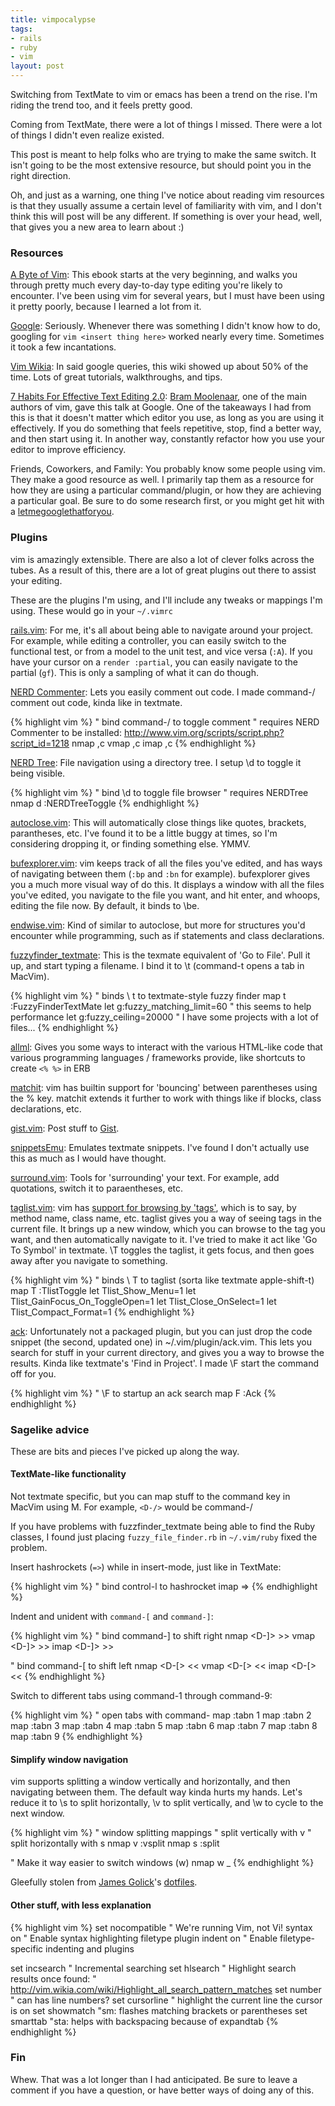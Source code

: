 ```yaml
--- 
title: vimpocalypse
tags: 
- rails
- ruby
- vim
layout: post
---
```

Switching from TextMate to vim or emacs has been a trend on the rise. I'm riding the trend too, and it feels pretty good.

Coming from TextMate, there were a lot of things I missed. There were a lot of things I didn't even realize existed.

This post is meant to help folks who are trying to make the same switch. It isn't going to be the most extensive resource, but should point you in the right direction.

Oh, and just as a warning, one thing I've notice about reading vim resources is that they usually assume a certain level of familiarity with vim, and I don't think this will post will be any different. If something is over your head, well, that gives you a new area to learn about :)

### Resources

[A Byte of Vim](http://www.swaroopch.com/notes/Vim): This ebook starts at the very beginning, and walks you through pretty much every day-to-day type editing you're likely to encounter. I've been using vim for several years, but I must have been using it pretty poorly, because I learned a lot from it.

[Google](http://www.google.com): Seriously. Whenever there was something I didn't know how to do, googling for `vim <insert thing here>` worked nearly every time. Sometimes it took a few incantations.

[Vim Wikia](http://vim.wikia.com/): In said google queries, this wiki showed up about 50% of the time. Lots of great tutorials, walkthroughs, and tips.
 
[7 Habits For Effective Text Editing 2.0](http://video.google.com/videoplay?docid=2538831956647446078): [Bram Moolenaar](http://www.moolenaar.net/vim.html), one of the main authors of vim, gave this talk at Google. One of the takeaways I had from this is that it doesn't matter which editor you use, as long as you are using it effectively. If you do something that feels repetitive, stop, find a better way, and then start using it. In another way, constantly refactor how you use your editor to improve efficiency.

Friends, Coworkers, and Family: You probably know some people using vim. They make a good resource as well. I primarily tap them as a resource for how they are using a particular command/plugin, or how they are achieving a particular goal. Be sure to do some research first, or you might get hit with a [letmegooglethatforyou](http://letmegooglethatforyou.com/).
 
### Plugins

vim is amazingly extensible. There are also a lot of clever folks across the tubes. As a result of this, there are a lot of great plugins out there to assist your editing.

These are the plugins I'm using, and I'll include any tweaks or mappings I'm using. These would go in your `~/.vimrc`

[rails.vim](http://www.vim.org/scripts/script.php?script_id=1567): For me, it's all about being able to navigate around your project. For example, while editing a controller, you can easily switch to the functional test, or from a model to the unit test, and vice versa (`:A`). If you have your cursor on a `render :partial`, you can easily navigate to the partial (`gf`). This is only a sampling of what it can do though.

[NERD Commenter](http://www.vim.org/scripts/script.php?script_id=1218): Lets you easily comment out code. I made command-/ comment out code, kinda like in textmate.

{% highlight vim %}
" bind command-/ to toggle comment
" requires NERD Commenter to be installed: http://www.vim.org/scripts/script.php?script_id=1218
nmap <D-/> ,c<space>
vmap <D-/> ,c<space>
imap <D-/> <C-O>,c<space>
{% endhighlight %}

[NERD Tree](http://www.vim.org/scripts/script.php?script_id=1658): File navigation using a directory tree. I setup \d to toggle it being visible.

{% highlight vim %}
" bind \d to toggle file browser
" requires NERDTree
nmap <leader>d :NERDTreeToggle<CR>
{% endhighlight %}
    
[autoclose.vim](http://www.vim.org/scripts/download_script.php?src_id=7700): This will automatically close things like quotes, brackets, parantheses, etc. I've found it to be a little buggy at times, so I'm considering dropping it, or finding something else. YMMV.
 
[bufexplorer.vim](http://www.vim.org/scripts/script.php?script_id=42): vim keeps track of all the files you've edited, and has ways of navigating between them (`:bp` and `:bn` for example). bufexplorer gives you a much more visual way of do this. It displays a window with all the files you've edited, you navigate to the file you want, and hit enter, and whoops, editing the file now. By default, it binds to \be.

[endwise.vim](http://www.vim.org/scripts/script.php?script_id=2386): Kind of similar to autoclose, but more for structures you'd encounter while programming, such as if statements and class declarations.

[fuzzyfinder\_textmate](http://github.com/jamis/fuzzyfinder_textmate/tree/master): This is the texmate equivalent of 'Go to File'. Pull it up, and start typing a filename. I bind it to \t (command-t opens a tab in MacVim).

{% highlight vim %}
" binds \ t to textmate-style fuzzy finder
map <leader>t :FuzzyFinderTextMate<CR>
let g:fuzzy_matching_limit=60 " this seems to help performance
let g:fuzzy_ceiling=20000     " I have some projects with a lot of files...
{% endhighlight %}
    
[allml](http://www.vim.org/scripts/script.php?script_id=1896): Gives you some ways to interact with the various HTML-like code that various programming languages / frameworks provide, like shortcuts to create `<% %>` in ERB

[matchit](http://www.vim.org/scripts/script.php?script_id=39): vim has builtin support for 'bouncing' between parentheses using the % key. matchit extends it further to work with things like if blocks, class declarations, etc.

[gist.vim](http://www.vim.org/scripts/script.php?script_id=2423): Post stuff to [Gist](http://gist.github.com).

[snippetsEmu](http://www.vim.org/scripts/script.php?script_id=1318): Emulates textmate snippets. I've found I don't actually use this as much as I would have thought.

[surround.vim](http://www.vim.org/scripts/script.php?script_id=1697): Tools for 'surrounding' your text. For example, add quotations, switch it to paraentheses, etc.

[taglist.vim](http://www.vim.org/scripts/script.php?script_id=273): vim has [support for browsing by 'tags'](http://vim.wikia.com/wiki/Browsing_programs_with_tags), which is to say, by method name, class name, etc. taglist gives you a way of seeing tags in the current file. It brings up a new window, which you can browse to the tag you want, and then automatically navigate to it. I've tried to make it act like 'Go To Symbol' in textmate. \T toggles the taglist, it gets focus, and then goes away after you navigate to something.

{% highlight vim %}
" binds \ T to taglist (sorta like textmate apple-shift-t)
map <leader>T :TlistToggle<CR>
let Tlist_Show_Menu=1
let Tlist_GainFocus_On_ToggleOpen=1
let Tlist_Close_OnSelect=1
let Tlist_Compact_Format=1
{% endhighlight %}
 
[ack](http://blog.ant0ine.com/2007/03/ack_and_vim_integration.html): Unfortunately not a packaged plugin, but you can just drop the code snippet (the second, updated one) in ~/.vim/plugin/ack.vim. This lets you search for stuff in your current directory, and gives you a way to browse the results. Kinda like textmate's 'Find in Project'. I made \F start the command off for you.

{% highlight vim %}
" \F to startup an ack search
map <leader>F :Ack<space>
{% endhighlight %}
 
### Sagelike advice

These are bits and pieces I've picked up along the way.

#### TextMate-like functionality

Not textmate specific, but you can map stuff to the command key in MacVim using M. For example, `<D-/>` would be command-/

If you have problems with fuzzfinder\_textmate being able to find the Ruby classes, I found just placing `fuzzy_file_finder.rb` in `~/.vim/ruby` fixed the problem.

Insert hashrockets (`=>`) while in insert-mode, just like in TextMate:

{% highlight vim %}
" bind control-l to hashrocket
imap <C-l> <Space>=><Space>
{% endhighlight %}

Indent and unident with `command-[` and `command-]`:

{% highlight vim %}
" bind command-] to shift right
nmap <D-]> >>
vmap <D-]> >>
imap <D-]> <C-O>>>

" bind command-[ to shift left
nmap <D-[> <<
vmap <D-[> <<
imap <D-[> <C-O><<
{% endhighlight %}
    
Switch to different tabs using command-1 through command-9:

{% highlight vim %}
" open tabs with command-<tab number>
map <D-1> :tabn 1<CR>
map <D-2> :tabn 2<CR>
map <D-3> :tabn 3<CR>
map <D-4> :tabn 4<CR>
map <D-5> :tabn 5<CR>
map <D-6> :tabn 6<CR>
map <D-7> :tabn 7<CR>
map <D-8> :tabn 8<CR>
map <D-9> :tabn 9<CR>
{% endhighlight %}

#### Simplify window navigation

vim supports splitting a window vertically and horizontally, and then navigating between them. The default way kinda hurts my hands. Let's reduce it to \s to split horizontally, \v to split vertically, and \w to cycle to the next window.

{% highlight vim %}
" window splitting mappings
" split vertically with <leader> v
" split horizontally with <leader> s
nmap <leader>v :vsplit<CR> <C-w><C-w>
nmap <leader>s :split<CR> <C-w><C-w>

" Make it way easier to switch windows (<leader>w)
nmap <leader>w <C-w><C-w>_
{% endhighlight %}
    
Gleefully stolen from [James Golick](http://jamesgolick.com/)'s [dotfiles](http://github.com/giraffesoft/dotfiles/tree/master).
    
#### Other stuff, with less explanation

{% highlight vim %}
set nocompatible          " We're running Vim, not Vi!
syntax on                 " Enable syntax highlighting
filetype plugin indent on " Enable filetype-specific indenting and plugins

set incsearch             " Incremental searching
set hlsearch              " Highlight search results once found:
                          " http://vim.wikia.com/wiki/Highlight_all_search_pattern_matches
set number                " can has line numbers?
set cursorline            " highlight the current line the cursor is on
set showmatch             "sm:    flashes matching brackets or parentheses
set smarttab              "sta:   helps with backspacing because of expandtab
{% endhighlight %}

### Fin

Whew. That was a lot longer than I had anticipated. Be sure to leave a comment if you have a question, or have better ways of doing any of this.
